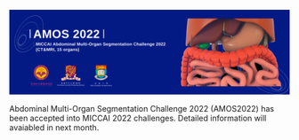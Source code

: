 ![alt text](sources/banner.png)

Abdominal Multi-Organ Segmentation Challenge 2022 (AMOS2022) has been accepted into MICCAI 2022 challenges. Detailed information will avaiabled in next month.